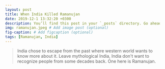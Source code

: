 ```yaml
---
layout: post
title: When India Killed Ramanujan
date: 2019-12-1 13:32:20 +0300
description: You’ll find this post in your `_posts` directory. Go ahead and edit it and re-build the site to see your changes. # Add post description (optional)
img: ramanujan.jpeg # Add image post (optional)
fig-caption: # Add figcaption (optional)
tags: [Ramanujan, India]
---
```

<!--Ramanujan : Man who can express infinity.-->

> India chose to escape from the past where western world wants to know more about it. Leave mythological India, India don't want to recognize people from some decades back. One here is Ramanujan.

